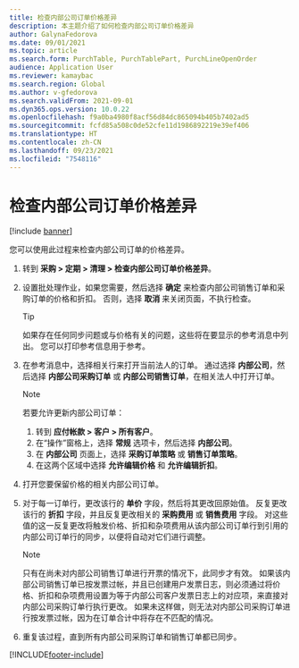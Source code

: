 ```yaml
---
title: 检查内部公司订单价格差异
description: 本主题介绍了如何检查内部公司订单价格差异
author: GalynaFedorova
ms.date: 09/01/2021
ms.topic: article
ms.search.form: PurchTable, PurchTablePart, PurchLineOpenOrder
audience: Application User
ms.reviewer: kamaybac
ms.search.region: Global
ms.author: v-gfedorova
ms.search.validFrom: 2021-09-01
ms.dyn365.ops.version: 10.0.22
ms.openlocfilehash: f9a0ba4980f8acf56d84dc865094b405b7402ad5
ms.sourcegitcommit: fcfd85a508c0de52cfe11d1986892219e39ef406
ms.translationtype: HT
ms.contentlocale: zh-CN
ms.lasthandoff: 09/23/2021
ms.locfileid: "7548116"
---
```

# <a name="check-intercompany-order-price-discrepancies"></a>检查内部公司订单价格差异

[!include [banner](../../includes/banner.md)]

您可以使用此过程来检查内部公司订单的价格差异。

1. 转到 **采购 \> 定期 \> 清理 \> 检查内部公司订单价格差异**。
1. 设置批处理作业，如果您需要，然后选择 **确定** 来检查内部公司销售订单和采购订单的价格和折扣。 否则，选择 **取消** 来关闭页面，不执行检查。

    > [!TIP]
    > 如果存在任何同步问题或与价格有关的问题，这些将在要显示的参考消息中列出。 您可以打印参考信息用于参考。

1. 在参考消息中，选择相关行来打开当前法人的订单。 通过选择 **内部公司**，然后选择 **内部公司采购订单** 或 **内部公司销售订单**，在相关法人中打开订单。

    > [!NOTE]
    > 若要允许更新内部公司订单：
    >
    > 1. 转到 **应付帐款 \> 客户 \> 所有客户**。
    > 1. 在“操作”窗格上，选择 **常规** 选项卡，然后选择 **内部公司**。
    > 1. 在 **内部公司** 页面上，选择 **采购订单策略** 或 **销售订单策略**。
    > 1. 在这两个区域中选择 **允许编辑价格** 和 **允许编辑折扣**。

1. 打开您要保留价格的相关内部公司订单。
1. 对于每一订单行，更改该行的 **单价** 字段，然后将其更改回原始值。 反复更改该行的 **折扣** 字段，并且反复更改相关的 **采购费用** 或 **销售费用** 字段。 对这些值的这一反复更改将触发价格、折扣和杂项费用从该内部公司订单行到引用的内部公司订单行的同步，以便将自动对它们进行调整。

    > [!NOTE]
    > 只有在尚未对内部公司销售订单进行开票的情况下，此同步才有效。 如果该内部公司销售订单已按发票过帐，并且已创建用户发票日志，则必须通过将价格、折扣和杂项费用设置为等于内部公司客户发票日志上的对应项，来直接对内部公司采购订单行执行更改。 如果未这样做，则无法对内部公司采购订单进行按发票过帐，因为在订单合计中将存在不匹配的情况。

1. 重复该过程，直到所有内部公司采购订单和销售订单都已同步。

[!INCLUDE[footer-include](../../includes/footer-banner.md)]

